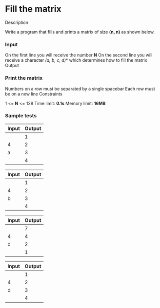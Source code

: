 # Fill the matrix
Description

Write a program that fills and prints a matrix of size **(n, n)** as shown below.

### Input

On the first line you will receive the number **N**
On the second line you will receive a character **(a, b, c, d*)** which determines how to fill the matrix
Output

### Print the matrix
Numbers on a row must be separated by a single spacebar
Each row must be on a new line
Constraints

1 <= **N** <= 128
Time limit: **0.1s**
Memory limit: **16MB**

### Sample tests
| **Input**    | **Output**     |
| :------------- | :------------- |
|      | 1 |	5	| 9	 | 13 |
| 4    | 2 |	6	| 10 | 14 |
| a    | 3 |	7	| 11 | 15 |
|      | 4 |	8 |	12 | 16 |

| **Input**    | **Output**     |
| :------------- | :------------- |
|      | 1 | 8 | 9  |16  |
| 4    | 2 | 7 | 10	|15  |
| b    | 3 | 6 | 11	|14  |
|      | 4 | 5 | 12	|13  |


| **Input**    | **Output**     |
| :------------- | :------------- |
|      | 7 | 11 | 14  |16  |
| 4    | 4 | 8  | 12	|15  |
| c    | 2 | 5  | 9	  |13  |
|      | 1 | 3  | 6	  |10  |

| **Input**    | **Output**     |
| :------------- | :------------- |
|      | 1 | 12 | 11 | 10 |
| 4    | 2 | 13 | 16 | 9  |
| d    | 3 | 14 | 15 | 8  |
|      | 4 | 5  | 6	 | 7  |
